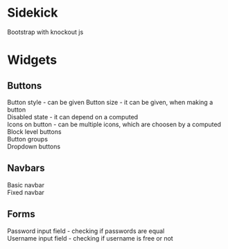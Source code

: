Sidekick
========

Bootstrap with knockout js


Widgets
========


Buttons 
--
  
Button style - can be given
Button size - it can be given, when making a button  
Disabled state - it can depend on a computed  
Icons on button - can be multiple icons, which are choosen by a computed  
Block level buttons  
Button groups  
Dropdown buttons    
  
Navbars
--

Basic navbar  
Fixed navbar  
  
  
Forms
--
  
Password input field - checking if passwords are equal  
Username input field - checking if username is free or not
  
